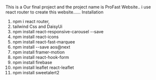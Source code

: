 This is a Our final project and the project name is ProFast Website..
i use react router to create this website......
Installation

1. npm i react router,
2. tailwind Css and DaisyUi
3. npm install react-responsive-carousel --save
4. npm install react-icons
5. npm install react-fast-marquee
6. npm install --save aos@next
7. npm install framer-motion
8. npm install react-hook-form
9. npm install firebase
10. npm install leaflet react-leaflet
11. npm install sweetalert2
